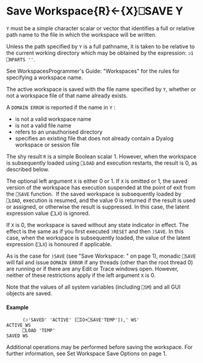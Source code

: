 




<h1 class="heading"><span class="name">Save Workspace</span><span class="command">{R}←{X}⎕SAVE Y</span></h1>

`Y` must be a simple character scalar or vector that identifies a  full or relative path name to the file in which the workspace will be written.


Unless the path specified by `Y` is a full pathname, it is taken to be relative to the current working directory which may be obtained by the expression: `⊃1 ⎕NPARTS ''`.


See WorkspacesProgrammer's Guide: "Workspaces" for the rules for specifying a workspace name.


The active workspace is saved with the  file name specified by  `Y`, whether or not a workspace file of that name already exists.




A `DOMAIN ERROR` is reported if the name in `Y` :

- is not a valid workspace name
- is not a valid  file name
- refers to an unauthorised directory
- specifies an existing file that does not already contain a Dyalog workspace or session file


The shy result `R` is a simple Boolean scalar 1. However, when the  workspace is subsequently loaded using `⎕LOAD` and execution restarts, the result is 0, as described below.


The optional left argument `X` is either 0 or 1. If `X` is omitted or 1, the saved version of the workspace has execution suspended at the point of exit from the `⎕SAVE` function.  If the saved workspace is subsequently loaded by `⎕LOAD`, execution is resumed, and the value 0 is returned if the result is used or assigned, or otherwise the result is suppressed. In this case, the latent expression value (`⎕LX`) is ignored.


If `X` is 0, the workspace is saved without any state indicator in effect. The effect is the same as if you first executed `)RESET` and then `)SAVE`. In this case, when the workspace is subsequently loaded, the value of the latent expression (`⎕LX`) is honoured if applicable.


As is the case for `)SAVE` (see "Save Workspace: " on page 1), monadic `⎕SAVE` will fail and issue `DOMAIN ERROR` if any threads (other than the root thread 0) are running or if there are any Edit or Trace windows open. However, neither of these restrictions apply if the left argument `X` is 0.


Note that the values of all system variables (including `⎕SM`) and all GUI objects are saved.

#### Example
```apl
      (⊃'SAVED' 'ACTIVE' [⎕IO+⎕SAVE'TEMP']),' WS'
ACTIVE WS
      ⎕LOAD 'TEMP'
SAVED WS
```


Additional operations may be performed before saving the workspace. For further information, see Set Workspace Save Options on page 1.


